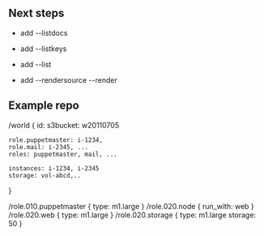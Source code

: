## Next steps

- add --listdocs
- add --listkeys <doc>
- add --list <doc>

- add --rendersource <doc> --render <tmpl>


## Example repo

/world
  {
    id: <bla>
    s3bucket: w20110705

    role.puppetmaster: i-1234,
    role.mail: i-2345, ...
    roles: puppetmaster, mail, ...

    instances: i-1234, i-2345
    storage: vol-abcd,..
  }

/role.010.puppetmaster
  {
    type: m1.large
  }
/role.020.node
  {
    run_with: web
  }
/role.020.web
  {
    type: m1.large
  }
/role.020.storage
  {
    type: m1.large
    storage: 50
  }

